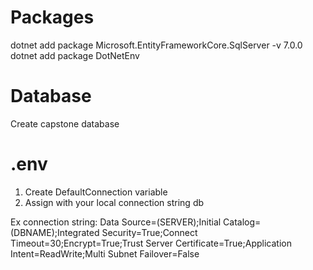 # Packages
dotnet add package Microsoft.EntityFrameworkCore.SqlServer -v 7.0.0
dotnet add package DotNetEnv

# Database
Create capstone database

# .env
1. Create DefaultConnection variable
2. Assign with your local connection string db 

Ex connection string: Data Source=(SERVER);Initial Catalog=(DBNAME);Integrated Security=True;Connect Timeout=30;Encrypt=True;Trust Server Certificate=True;Application Intent=ReadWrite;Multi Subnet Failover=False